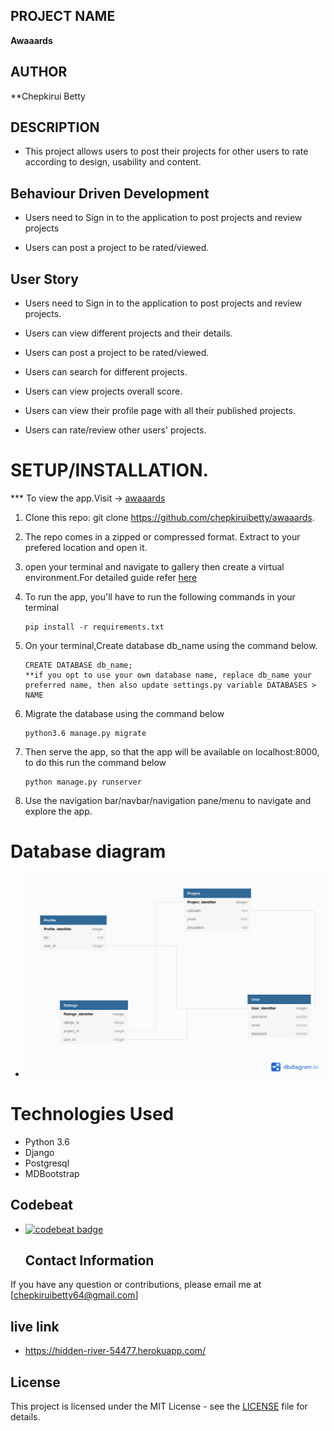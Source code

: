 ## PROJECT NAME 
**Awaaards**


## AUTHOR 
**Chepkirui Betty

## DESCRIPTION
- This project allows users to post their projects for other users to rate according to design, usability and content. 



## Behaviour Driven Development
- Users need to Sign in to the application to post projects and review projects

- Users can post a project to be rated/viewed.


## User Story

- Users need to Sign in to the application to post projects and review projects.

- Users can view different projects and their details. 

- Users can post a project to be rated/viewed.

- Users can search for different projects.

-  Users can view projects overall score. 

-  Users can view their profile page with all their published projects. 

-  Users can rate/review other users' projects.



# **SETUP/INSTALLATION.**

*** To view the app.Visit -> [awaaards](https://hidden-river-54477.herokuapp.com/)

1. Clone this repo: git clone https://github.com/chepkiruibetty/awaaards.
2. The repo comes in a zipped or compressed format. Extract to your prefered location and open it.
3. open your terminal and navigate to gallery then create a virtual environment.For detailed guide refer  [here](https://packaging.python.org/guides/installing-using-pip-and-virtualenv/)
3. To run the app, you'll have to run the following commands in your terminal
    
    
       pip install -r requirements.txt
4. On your terminal,Create database db_name using the command below.


       CREATE DATABASE db_name; 
       **if you opt to use your own database name, replace db_name your preferred name, then also update settings.py variable DATABASES > NAME

5. Migrate the database using the command below


       python3.6 manage.py migrate
6. Then serve the app, so that the app will be available on localhost:8000, to do this run the command below


       python manage.py runserver
7. Use the navigation bar/navbar/navigation pane/menu to navigate and explore the app.

# Database diagram

- <img src="Awwards.png">

# Technologies Used

* Python 3.6
* Django
* Postgresql
* MDBootstrap


## Codebeat

- [![codebeat badge](https://codebeat.co/badges/8dbec1da-6fe1-44e2-af33-8f7d9299cecb)](https://codebeat.co/projects/github-com-chepkiruibetty-awaaards-master)


  

  ## Contact Information   
If you have any question or contributions, please email me at [chepkiruibetty64@gmail.com]  


## live link 
- https://hidden-river-54477.herokuapp.com/

## License
This project is licensed under the MIT License - see the [LICENSE](LICENSE) file for details.